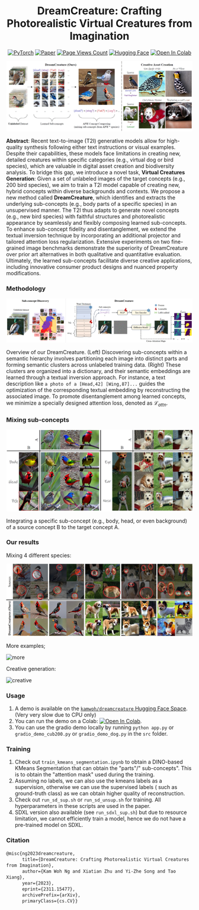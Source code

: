 <div align="center">
  
# DreamCreature: Crafting Photorealistic Virtual Creatures from Imagination

<a href="https://pytorch.org/get-started/locally/"><img alt="PyTorch" src="https://img.shields.io/badge/PyTorch-ee4c2c?logo=pytorch&logoColor=white"></a>
[![Paper](http://img.shields.io/badge/Paper-arxiv.2311.15477-B31B1B.svg)](https://arxiv.org/abs/2311.15477)
[![Page Views Count](https://badges.toozhao.com/badges/01HG2ZDZV8WJ73GSR6PXBXAZ56/blue.svg)](https://badges.toozhao.com/badges/01HG2ZDZV8WJ73GSR6PXBXAZ56 "Get your own page views count badge on badges.toozhao.com")
[![Hugging Face](https://img.shields.io/badge/DreamCreature-%F0%9F%A4%97%20Hugging%20Face-blue)](https://huggingface.co/spaces/kamwoh/dreamcreature)
[![Open In Colab](https://colab.research.google.com/assets/colab-badge.svg)](https://colab.research.google.com/github/kamwoh/dreamcreature/blob/master/dreamcreature_gradio.ipynb)

</div>

![overview](docs/assets/fig1.png)

**Abstract**: Recent text-to-image (T2I) generative models allow for high-quality synthesis following either text
instructions or visual examples. Despite their capabilities, these models face limitations in creating new, detailed
creatures within specific categories (e.g., virtual dog or bird species), which are valuable in digital asset creation
and biodiversity analysis.
To bridge this gap, we introduce a novel task, **Virtual Creatures Generation**: Given a set of unlabeled images of the
target concepts (e.g., 200 bird species), we aim to train a T2I model capable of creating new, hybrid concepts within
diverse backgrounds and contexts.
We propose a new method called **DreamCreature**, which identifies and extracts the underlying sub-concepts (e.g., body
parts of a specific species) in an unsupervised manner. The T2I thus adapts to generate novel concepts (e.g., new bird
species) with faithful structures and photorealistic appearance by seamlessly and flexibly composing learned
sub-concepts. To enhance sub-concept fidelity and disentanglement, we extend the textual inversion technique by
incorporating an additional projector and tailored attention loss regularization. Extensive experiments on two
fine-grained image benchmarks demonstrate the superiority of DreamCreature over prior art alternatives in both
qualitative and quantitative evaluation. Ultimately, the learned sub-concepts facilitate diverse creative applications,
including innovative consumer product designs and nuanced property modifications.


### Methodology

![sourceAB](docs/assets/fig4.png)

Overview of our DreamCreature. (Left) Discovering sub-concepts within a semantic hierarchy involves partitioning each
image
into distinct parts and forming semantic clusters across unlabeled training data. (Right) These clusters are organized
into a dictionary,
and their semantic embeddings are learned through a textual inversion approach. For instance, a text description
like `a photo of a
[Head,42] [Wing,87]...` guides the optimization of the corresponding textual embedding by reconstructing the associated
image. To
promote disentanglement among learned concepts, we minimize a specially designed attention loss, denoted as
$\mathcal{L}_{attn}$.

### Mixing sub-concepts

![sourceAB](docs/assets/fig2.png)

Integrating a specific sub-concept (e.g., body, head, or even background) of a source concept B to the target concept A.

### Our results

Mixing 4 different species:

![composite](docs/assets/fig3.png)

More examples;

![more](docs/assets/moreexamples.png)

Creative generation:

![creative](docs/assets/creativegeneration.png)

### Usage

1. A demo is available on
   the [`kamwoh/dreamcreature` Hugging Face Space](https://huggingface.co/spaces/kamwoh/dreamcreature). (Very very slow
   due to CPU only)
2. You can run the demo on a
   Colab: [![Open In Colab](https://colab.research.google.com/assets/colab-badge.svg)](https://colab.research.google.com/github/kamwoh/dreamcreature/blob/master/dreamcreature_gradio.ipynb).
3. You can use the gradio demo locally by running `python app.py` or `gradio_demo_cub200.py` or `gradio_demo_dog.py` in
   the `src` folder.

### Training

1. Check out `train_kmeans_segmentation.ipynb` to obtain a DINO-based KMeans Segmentation that can obtain the "parts"/"
   sub-concepts". This is to obtain the "attention mask" used during the training.
2. Assuming no labels, we can also use the kmeans labels as a supervision, otherwise we can use the supervised labels (
   such as ground-truth class) as we can obtain higher quality of reconstruction.
3. Check out `run_sd_sup.sh` or `run_sd_unsup.sh` for training. All hyperparameters in these scripts are used in the
   paper.
4. SDXL version also available (see `run_sdxl_sup.sh`) but due to resource limitation, we cannot efficiently train a
   model, hence we do not have a pre-trained model on SDXL.

### Citation

```
@misc{ng2023dreamcreature,
      title={DreamCreature: Crafting Photorealistic Virtual Creatures from Imagination},
      author={Kam Woh Ng and Xiatian Zhu and Yi-Zhe Song and Tao Xiang},
      year={2023},
      eprint={2311.15477},
      archivePrefix={arXiv},
      primaryClass={cs.CV}}
```
